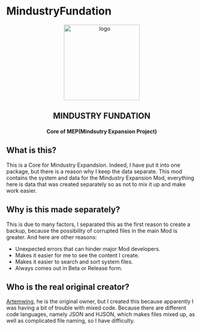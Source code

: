 # MindustryFundation

<p align="center"><image src="icon.png" alt="logo" width="200"></p>
<h2 align="center">MINDUSTRY FUNDATION</h2>
<h4 align="center">Core of MEP(Mindsutry Expansion Project)</h4>

## What is this?
This is a Core for Mindustry Expandsion. Indeed, I have put it into one package, but there is a reason why I keep the data separate.
This mod contains the system and data for the Mindustry Expansion Mod, everything here is data that was created separately so as not to mix it up and make work easier.

## Why is this made separately?
This is due to many factors, I separated this as the first reason to create a backup, because the possibility of corrupted files in the main Mod is greater. And here are other reasons:
- Unexpected errors that can hinder major Mod developers.
- Makes it easier for me to see the content I create.
- Makes it easier to search and sort system files.
- Always comes out in Beta or Release form.

## Who is the real original creator?
[Artemwing](https://github.com/zuoranartemwing), he is the original owner, but I created this because apparently I was having a bit of trouble with mixed code.
Because there are different code languages, namely JSON and HJSON, which makes files mixed up, as well as complicated file naming, so I have difficulty.